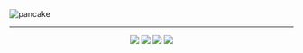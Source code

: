 <img src="https://cdn.tassia.net/github/assets/TASSIA710/pancake.png" align="center" alt="pancake">

---

<p align="center">
	<img src="https://img.shields.io/github/license/TASSIA710/pancake?label=License">
	<img src="https://img.shields.io/github/v/release/TASSIA710/pancake?label=Stable">
	<img src="https://img.shields.io/github/v/release/TASSIA710/pancake?label=Preview&include_prereleases">
	<img src="https://img.shields.io/github/workflow/status/TASSIA710/pancake/Build/main?label=Build">
</p>
